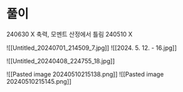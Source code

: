 # 풀이


240630 X 축력, 모멘트 산정에서 틀림
240510 X


![[Untitled_20240701_214509_7.jpg]]
![[2024. 5. 12. - 16.jpg]]

![[Untitled_20240408_224755_18.jpg]]

![[Pasted image 20240510215138.png]]
![[Pasted image 20240510215145.png]]